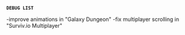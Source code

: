**`DEBUG LIST`**

-improve animations in "Galaxy Dungeon"
-fix multiplayer scrolling in "Surviv.io Multiplayer"
